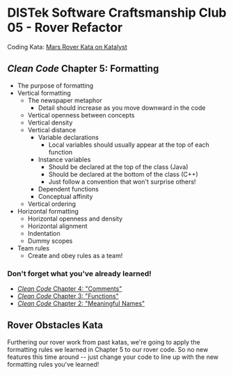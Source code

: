 DISTek Software Craftsmanship Club 05 - Rover Refactor
======================================================

Coding Kata: [Mars Rover Kata on Katalyst](https://katalyst.codurance.com/mars-rover)


_Clean Code_ Chapter 5: Formatting
----------------------------------
* The purpose of formatting
* Vertical formatting
    * The newspaper metaphor
        * Detail should increase as you move downward in the code
    * Vertical openness between concepts
    * Vertical density
    * Vertical distance
        * Variable declarations
            * Local variables should usually appear at the top of each function
        * Instance variables
            * Should be declared at the top of the class (Java)
            * Should be declared at the bottom of the class (C++)
            * Just follow a convention that won't surprise others!
        * Dependent functions
        * Conceptual affinity
    * Vertical ordering
* Horizontal formatting
    * Horizontal openness and density
    * Horizontal alignment
    * Indentation
    * Dummy scopes
* Team rules
    * Create and obey rules as a team!


### Don't forget what you've already learned!
* [_Clean Code_ Chapter 4: "Comments"](ch4-rover-obstacles.md)
* [_Clean Code_ Chapter 3: "Functions"](ch3-rover.md)
* [_Clean Code_ Chapter 2: "Meaningful Names"](ch2-fizzbuzz.md)


Rover Obstacles Kata
--------------------

Furthering our rover work from past katas, we're going to apply the formatting rules we learned in Chapter 5 to our rover code. So no new features this time around -- just change your code to line up with the new formatting rules you've learned!
